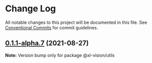# Change Log

All notable changes to this project will be documented in this file.
See [Conventional Commits](https://conventionalcommits.org) for commit guidelines.

## [0.1.1-alpha.7](https://github.com/xl-vision/xl-vision/compare/v0.1.1-alpha.6...v0.1.1-alpha.7) (2021-08-27)

**Note:** Version bump only for package @xl-vision/utils

